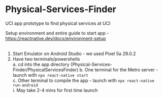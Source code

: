 # Physical-Services-Finder
UCI app prototype to find physical services at UCI

Setup environment and entire guide to start app - https://reactnative.dev/docs/environment-setup<br><br>

1. Start Emulator on Android Studio - we used Pixel 5a 29.0.2<br>
2. Have two terminals/powershells<br>
  a. cd into the app directory (Physical-Services-Finder/PhysicalServicesFinder)
  b. One terminal for the Metro server - launch with `npx react-native start`<br>
  c. Other terminal to compile the app - launch with `npx react-native run-android`<br>
    i. May take 2-4 mins for first time launch
